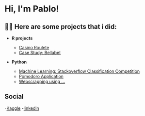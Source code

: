 <h1>Hi, I'm Pablo! 

<h2>👨‍💻 Here are some projects that i did:</h2>
  
- <b>R projects</b>
  - [Casino Roulete](https://github.com/SimoesBarbosaRicardo/Roulette-Lab)
  - [Case Study: Bellabet](https://www.kaggle.com/code/pablohuber/case-study-bellabeat)

- <b>Python</b>
  - [Machine Learning: Stackoverflow Classification Competition](https://github.com/HuberPablo/Stackoverflow-Classification-)
  - [Pomodoro Application](...)
  - [Webscrapping using ...](...)

<h2> Social </h2>

-[Kaggle](https://www.kaggle.com/pablohuber/code)
-[linkedin](https://www.kaggle.com/code/pablohuber/case-study-bellabeat)


